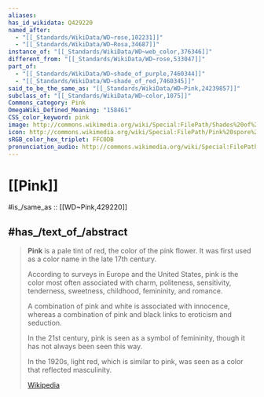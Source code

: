 ```yaml
---
aliases:
has_id_wikidata: Q429220
named_after:
  - "[[_Standards/WikiData/WD~rose,102231]]"
  - "[[_Standards/WikiData/WD~Rosa,34687]]"
instance_of: "[[_Standards/WikiData/WD~web_color,376346]]"
different_from: "[[_Standards/WikiData/WD~rose,533047]]"
part_of:
  - "[[_Standards/WikiData/WD~shade_of_purple,7460344]]"
  - "[[_Standards/WikiData/WD~shade_of_red,7460345]]"
said_to_be_the_same_as: "[[_Standards/WikiData/WD~Pink,24239857]]"
subclass_of: "[[_Standards/WikiData/WD~color,1075]]"
Commons_category: Pink
OmegaWiki_Defined_Meaning: "158461"
CSS_color_keyword: pink
image: http://commons.wikimedia.org/wiki/Special:FilePath/Shades%20of%20pink.png
icon: http://commons.wikimedia.org/wiki/Special:FilePath/Pink%20spore%20print%20icon.png
sRGB_color_hex_triplet: FFC0DB
pronunciation_audio: http://commons.wikimedia.org/wiki/Special:FilePath/LL-Q9129%20%28gre%29-MARKELLOS-%CF%81%CE%BF%CE%B6.wav
---
```


# [[Pink]] 

#is_/same_as :: [[WD~Pink,429220]] 

## #has_/text_of_/abstract 

> **Pink** is a pale tint of red, the color of the pink flower. 
> It was first used as a color name in the late 17th century. 
> 
> According to surveys in Europe and the United States, pink is the color 
> most often associated with charm, politeness, sensitivity, tenderness, sweetness, childhood, femininity, and romance. 
> 
> A combination of pink and white is associated with innocence, 
> whereas a combination of pink and black links to eroticism and seduction. 
> 
> In the 21st century, pink is seen as a symbol of femininity, 
> though it has not always been seen this way. 
> 
> In the 1920s, light red, which is similar to pink, was seen as a color that reflected masculinity.
>
> [Wikipedia](https://en.wikipedia.org/wiki/Pink) 

